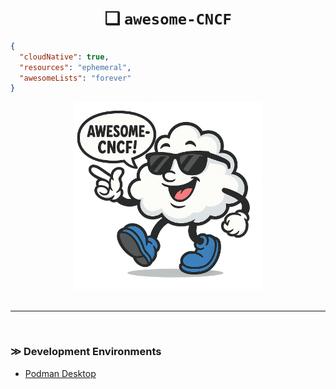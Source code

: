 <h1 align="center">❑ <code>awesome-CNCF</code></h1>


```json
{
  "cloudNative": true,
  "resources": "ephemeral",
  "awesomeLists": "forever"
}
```
<p align="center"> <img src="assets/logoSunny.png" alt="Awesome Cloud Mascot" width="300"/><br><br> </p>

---

&nbsp;  

### ≫ Development Environments

- [Podman Desktop](https://github.com/podman-desktop/podman-desktop.git)
